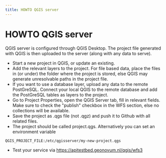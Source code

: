 ```yaml
---
title: HOWTO QGIS server
---
```


# HOWTO QGIS server

QGIS server is configured through QGIS Desktop. The project file generated with QGIS is then uploaded to the server (along with any data to serve).

- Start a new project in QGIS, or update an existing.
- Add the relevant layers to the project. For file based data, place the files in (or under) the folder where the project is stored, else QGIS may generate unresolvable paths in the project file.
- If you want to use a database layer, upload any data to the remote PostGreSQL. Connect your local QGIS to the remote database and add the PostGreSQL tables as layers to the project.
- Go to Project Properties, open the QGIS Server tab, fill in relevant fields. Make sure to check the "publish" checkbox in the WFS section, else no collections will be available.
- Save the project as .qgs file (not .qgz) and push it to Github with all related files.
- The project should be called project.qgs. Alternatively you can set an environment variable 

```
QGIS_PROJECT_FILE:/etc/qgisserver/my-new-project.qgs
```

- Test your service via https://apitestbed.geonovum.nl/qgis/wfs3



